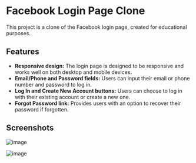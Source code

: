 # Facebook Login Page Clone

This project is a clone of the Facebook login page, created for educational purposes.

## Features

- **Responsive design:** The login page is designed to be responsive and works well on both desktop and mobile devices.
- **Email/Phone and Password fields:** Users can input their email or phone number and password to log in.
- **Log In and Create New Account buttons:** Users can choose to log in with their existing account or create a new one.
- **Forgot Password link:** Provides users with an option to recover their password if forgotten.

## Screenshots

![image](https://github.com/3asfuur/fb_login_clone/assets/68702059/e1a15287-87b1-4f12-8264-042b7faff8f8)

![image](https://github.com/3asfuur/fb_login_clone/assets/68702059/c8d6ffb2-0785-42a4-8c00-063065c849a9) 
